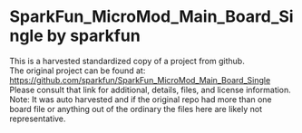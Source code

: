 
# SparkFun_MicroMod_Main_Board_Single by sparkfun  
This is a harvested standardized copy of a project from github.  
The original project can be found at:  
https://github.com/sparkfun/SparkFun_MicroMod_Main_Board_Single  
Please consult that link for additional, details, files, and license information.  
Note: It was auto harvested and if the original repo had more than one board file or anything out of the ordinary the files here are likely not representative.  
    